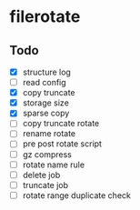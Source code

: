 # filerotate

## Todo
- [x] structure log
- [ ] read config
- [x] copy truncate
- [x] storage size
- [x] sparse copy
- [ ] copy truncate rotate
- [ ] rename rotate
- [ ] pre post rotate script
- [ ] gz compress
- [ ] rotate name rule
- [ ] delete job
- [ ] truncate job
- [ ] rotate range duplicate check
